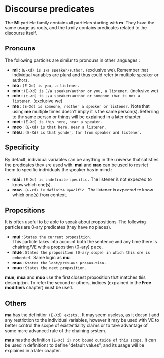 # Discourse predicates

The __MI__ particle family contains all particles starting with __m__. They have
the same usage as roots, and the family contains predicates related to the
discourse itself. 

## Pronouns

The following particles are similar to pronouns in other languages :

- __mi :__ `(E-Xd) is I/a speaker/author.` (exclusive we). Remember that
  individual variables are plural and thus could refer to multiple speaker or
  authors.
- __mo :__ `(E-Xd) is you, a listener.`
- __mio :__ `(E-Xd) is I/a speaker/author or you, a listener.` (inclusive we)
- __mie :__ `(E-Xd) is I/a speaker/author or someone that is not a listener.`
  (exclusive we)
- __me :__ `(E-Xd) is someone, neither a speaker or listener.` Note that using
  __me__ multiple times doesn't imply it is the same person(s). Referring to the
  same person or things will be explained in a later chapter.
- __mei :__ `(E-Xd) is this here, near a speaker.`
- __meo :__ `(E-Xd) is that here, near a listener.`
- __meu :__ `(E-Xd) is that yonder, far from speaker and listener.`

## Specificity

By default, individual variables can be anything in the universe that satisfies
the predicates they are used with. __mai__ and __mao__ can be used to restrict
them to specific individuals the speaker has in mind :
- __mai :__ `(E-Xd) is indefinite specific.` The listener is not expected to
  know which one(s).
- __mao :__ `(E-Xd) is definite specific.` The listener is expected to know
  which one(s) from context.

## Propositions

It is often useful to be able to speak about propositions. The following
particles are 0-ary predicates (they have no places). 

- __mui :__ `States the current proposition.`  
  This particle takes into account both the sentence and any time there is
  chaining/VE with a proposition (0-ary) place.
- __mue :__ `States the proposition (0-ary scope) in which this one is
  embedded.` Same logic as __mui__.
- __mua :__ `States the last/previous proposition.`
- __muo :__ `States the next proposition.`

__mue__, __mua__ and __muo__ use the first closest proposition that matches this
description. To refer the second or others, indices (explained in the __Free
modifiers__ chapter) must be used.

## Others

__ma__ has the definition `(E-Xd) exists.`. It may seem useless, as it doesn't
add any restriction to the individual variables, however it may be used with VE
to better control the scope of existentiality claims or to take advantage of
some more advanced rule of the chaining system.

__mau__ has the definition `(E-Xc) is not bound outside of this scope.` It can
be used in definitions to define "default values", and its usage will be
explained in a later chapter.

